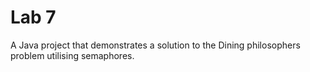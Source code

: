 <h1>Lab 7</h1>
A Java project that demonstrates a solution to the Dining philosophers problem utilising semaphores.
